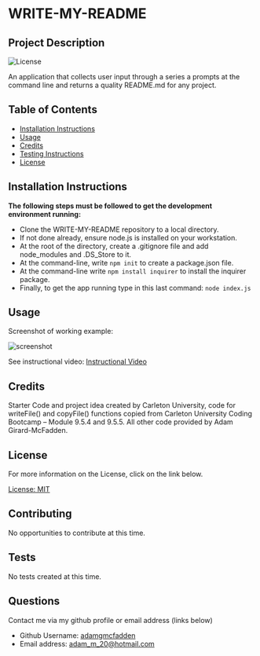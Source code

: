 
  # WRITE-MY-README

  ## Project Description
  ![License](https://img.shields.io/badge/License-MIT-blue.svg "License Badge")

  An application that collects user input through a series a prompts at the command line and returns a quality README.md for any project.

  ## Table of Contents

  * [Installation Instructions](#installation)
  * [Usage](#usage)
  * [Credits](#credits)
  * [Testing Instructions](#testing)
  * [License](#license)

  ## Installation Instructions
  
  **The following steps must be followed to get the development environment running:**
  - Clone the WRITE-MY-README repository to a local directory. 
  - If not done already, ensure node.js is installed on your workstation.
  - At the root of the directory, create a .gitignore file and add node_modules and .DS_Store to it. 
  - At the command-line, write `npm init` to create a package.json file. 
  - At the command-line write `npm install inquirer` to install the inquirer package. 
  - Finally, to get the app running type in this last command: `node index.js`

  ## Usage
  Screenshot of working example: 
  
  ![screenshot](https://user-images.githubusercontent.com/83710803/126715952-88fa41bb-d544-44ab-a78f-89779fd57f97.png)

  See instructional video: [Instructional Video](https://drive.google.com/file/d/1pbWwhIeUigwKnMlPiYBt0p23xkZ6tE76/view) 

  ## Credits

  Starter Code and project idea created by Carleton University, code for writeFile() and copyFile() functions copied from Carleton University Coding Bootcamp – Module 9.5.4 and 9.5.5. All other code provided by Adam Girard-McFadden. 

   ## License

  For more information on the License, click on the link below. 

   [License: MIT](https://choosealicense.com/licenses/mit/)

  ## Contributing
  
  No opportunities to contribute at this time.  

  ## Tests

  No tests created at this time.

  ## Questions

  Contact me via my github profile or email address (links below)

  - Github Username: [adamgmcfadden](https://github.com/adamgmcfadden)
  - Email address: adam_m_20@hotmail.com

